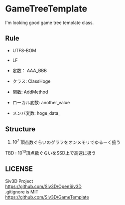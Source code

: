 # GameTreeTemplate
I'm looking good game tree template class. 

## Rule
* UTF8-BOM   
* LF  

* 定数： AAA_BBB  
* クラス: ClassHoge  
* 関数: AddMethod  
* ローカル変数: another_value  
* メンバ変数: hoge_data_  


## Structure
1. $10^7$ 頂点数ぐらいのグラフをオンメモリでゆるーく扱う  


TBD : $10^{10}$頂点数ぐらいをSSD上で高速に扱う  


## LICENSE
Siv3D Project   
https://github.com/Siv3D/OpenSiv3D  
.gitignore is MIT  
https://github.com/Siv3D/GameTemplate  
